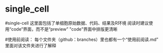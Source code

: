 # single_cell
#single-cell
这里面包括了单细胞原始数据、代码、结果及R环境
阅读时建议使用“code”界面，而不是“preview”
  "code"界面中排版更清晰


#使用前阅读：
每个文件夹（github：branches）里也都有一个“使用前阅读.md”
里面对该文件夹进行了解释
